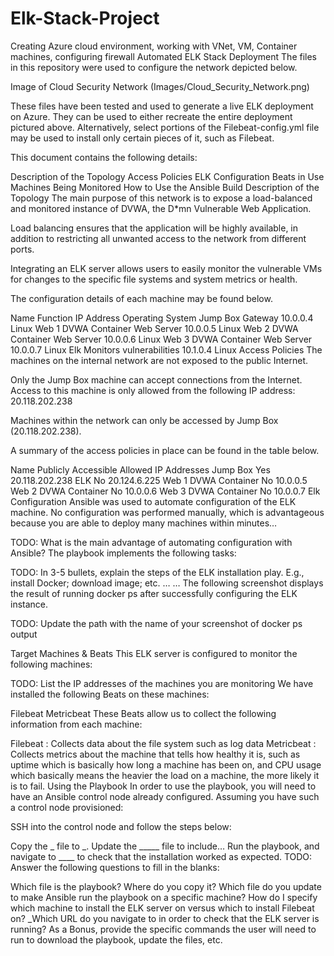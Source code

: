 # Elk-Stack-Project
Creating Azure cloud environment, working with VNet, VM, Container machines, configuring firewall
Automated ELK Stack Deployment
The files in this repository were used to configure the network depicted below.

Image of Cloud Security Network
(Images/Cloud_Security_Network.png)

These files have been tested and used to generate a live ELK deployment on Azure. They can be used to either recreate the entire deployment pictured above. Alternatively, select portions of the Filebeat-config.yml file may be used to install only certain pieces of it, such as Filebeat.

This document contains the following details:

Description of the Topology
Access Policies
ELK Configuration
Beats in Use
Machines Being Monitored
How to Use the Ansible Build
Description of the Topology
The main purpose of this network is to expose a load-balanced and monitored instance of DVWA, the D*mn Vulnerable Web Application.

Load balancing ensures that the application will be highly available, in addition to restricting all unwanted access to the network from different ports.

Integrating an ELK server allows users to easily monitor the vulnerable VMs for changes to the specific file systems and system metrics or health.

The configuration details of each machine may be found below.

Name	Function	IP Address	Operating System
Jump Box	Gateway	10.0.0.4	Linux
Web 1 DVWA Container	Web Server	10.0.0.5	Linux
Web 2 DVWA Container	Web Server	10.0.0.6	Linux
Web 3 DVWA Container	Web Server	10.0.0.7	Linux
Elk	Monitors vulnerabilities	10.1.0.4	Linux
Access Policies
The machines on the internal network are not exposed to the public Internet.

Only the Jump Box machine can accept connections from the Internet. Access to this machine is only allowed from the following IP address: 20.118.202.238

Machines within the network can only be accessed by Jump Box (20.118.202.238).

A summary of the access policies in place can be found in the table below.

Name	Publicly Accessible	Allowed IP Addresses
Jump Box	Yes	20.118.202.238
ELK	No	20.124.6.225
Web 1 DVWA Container	No	10.0.0.5
Web 2 DVWA Container	No	10.0.0.6
Web 3 DVWA Container	No	10.0.0.7
Elk Configuration
Ansible was used to automate configuration of the ELK machine. No configuration was performed manually, which is advantageous because you are able to deploy many machines within minutes…

TODO: What is the main advantage of automating configuration with Ansible?
The playbook implements the following tasks:

TODO: In 3-5 bullets, explain the steps of the ELK installation play. E.g., install Docker; download image; etc.
…
…
The following screenshot displays the result of running docker ps after successfully configuring the ELK instance.

TODO: Update the path with the name of your screenshot of docker ps output

Target Machines & Beats
This ELK server is configured to monitor the following machines:

TODO: List the IP addresses of the machines you are monitoring
We have installed the following Beats on these machines:

Filebeat
Metricbeat
These Beats allow us to collect the following information from each machine:

Filebeat : Collects data about the file system such as log data
Metricbeat : Collects metrics about the machine that tells how healthy it is, such as uptime which is basically how long a machine has been on, and CPU usage which basically means the heavier the load on a machine, the more likely it is to fail.
Using the Playbook
In order to use the playbook, you will need to have an Ansible control node already configured. Assuming you have such a control node provisioned:

SSH into the control node and follow the steps below:

Copy the _ file to _.
Update the _____ file to include…
Run the playbook, and navigate to ____ to check that the installation worked as expected.
TODO: Answer the following questions to fill in the blanks:

Which file is the playbook? Where do you copy it?
Which file do you update to make Ansible run the playbook on a specific machine? How do I specify which machine to install the ELK server on versus which to install Filebeat on?
_Which URL do you navigate to in order to check that the ELK server is running?
As a Bonus, provide the specific commands the user will need to run to download the playbook, update the files, etc.
